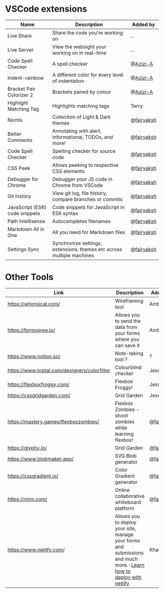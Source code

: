 # VSCode extensions

| Name | Description | Added by |
| ---- | ----------- | -------- |
|Live Share | Share the code you're working on | ... |
|Live Server | View the websight your working on in real-time | ... |
|Code Spell Checker | A spell checker | @[Azizi-A](https://github.com/Azizi-A) |
|Indent-rainbow | A different color for every level of indentation | @[Azizi-A](https://github.com/Azizi-A) |
|Bracket Pair Colorizer 2 | Brackets paired by colour | @[Azizi-A](https://github.com/Azizi-A) |
|Highlight Matching Tag | Highlights matching tags | Terry |
|Noctis | Colleciton of Light & Dark themes | @[fairyaksh](https://github.com/fairyaksh) |
|Better Comments | Annotating with alert, informational, TODOs, and more! | @[fairyaksh](https://github.com/fairyaksh) |
|Code Spell Checker | Spelling checker for source code | @[fairyaksh](https://github.com/fairyaksh) |
|CSS Peek | Allows peeking to respective CSS elements | @[fairyaksh](https://github.com/fairyaksh) |
|Debugger for Chrome | Debugger your JS code in Chrome from VSCode | @[fairyaksh](https://github.com/fairyaksh) |
|Git history | View git log, file history, compare branches or commits | @[fairyaksh](https://github.com/fairyaksh) |
|JavaScript (ES6) code snippets | Code snippets for JavaScript in ES6 syntax | @[fairyaksh](https://github.com/fairyaksh) |
|Path Intellisense | Autocompletes filenames | @[fairyaksh](https://github.com/fairyaksh) |
|Markdown All in One | All you need for Markdown files | @[fairyaksh](https://github.com/fairyaksh) |
|Settings Sync | Synchronize settings, extensions, themes etc across multiple machines | @[fairyaksh](https://github.com/fairyaksh) |



# Other Tools

| Link | Description | Added by |
| ---- | ----------- | -------- |
|https://whimsical.com/ | Wireframing tool | Amber |
|https://formspree.io/ | Allows you to send the data from your forms where you can save it | Amber |
|https://www.notion.so/ | Note-taking tool ? | ? |
|https://www.toptal.com/designers/colorfilter | Colourblind checker | Jessica |
|https://flexboxfroggy.com/ | Flexbox Froggy! | Jessica |
|https://cssgridgarden.com/ | Grid Garden | Jessica |
|https://mastery.games/flexboxzombies/ | Flexbox Zombies - shoot zombies while learning flexbox! | @[fairyaksh](https://github.com/fairyaksh) |
|https://glyphy.io/ | Grid Garden | @[fairyaksh](https://github.com/fairyaksh) |
|https://www.blobmaker.app/ | SVG Blob generator | @[fairyaksh](https://github.com/fairyaksh) |
|https://cssgradient.io/ | Color Gradient generator | @[fairyaksh](https://github.com/fairyaksh) |
|https://miro.com/ | Online collaborative whiteboard platform | @[fairyaksh](https://github.com/fairyaksh) |
|https://www.netlify.com/ | Allows you to deploy your site, manage your forms and submissions and much more.-[Learn how to deploy with netlify](https://www.netlify.com/blog/2016/09/29/a-step-by-step-guide-deploying-on-netlify/) | Khadija |
